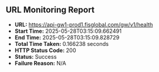 ## URL Monitoring Report

- **URL:** https://api-gw1-prod1.fisglobal.com/gw/v1/health
- **Start Time:** 2025-05-28T03:15:09.662491
- **End Time:** 2025-05-28T03:15:09.828729
- **Total Time Taken:** 0.166238 seconds
- **HTTP Status Code:** 200
- **Status:** Success
- **Failure Reason:** N/A
